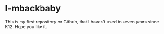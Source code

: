 # I-mbackbaby
This is my first repository on Github, that I haven't used in seven years since K12. Hope you like it.
